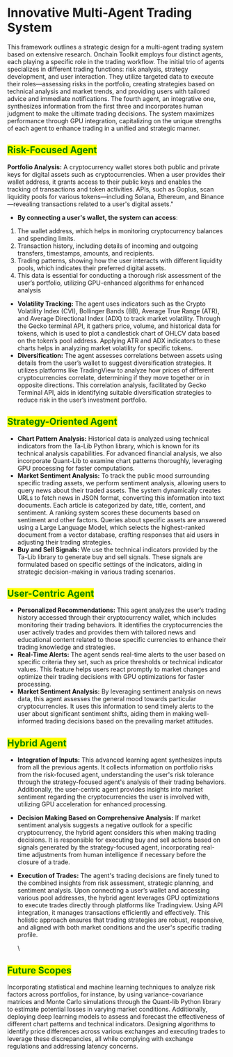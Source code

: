 # Innovative Multi-Agent Trading System

This framework outlines a strategic design for a multi-agent trading system based on extensive research. Onchain Toolkit employs four distinct agents, each playing a specific role in the trading workflow. The initial trio of agents specializes in different trading functions: risk analysis, strategy development, and user interaction. They utilize targeted data to execute their roles—assessing risks in the portfolio, creating strategies based on technical analysis and market trends, and providing users with tailored advice and immediate notifications. The fourth agent, an integrative one, synthesizes information from the first three and incorporates human judgment to make the ultimate trading decisions. The system maximizes performance through GPU integration, capitalizing on the unique strengths of each agent to enhance trading in a unified and strategic manner.

## <mark style="color:green;">Risk-Focused Agent</mark>

**Portfolio Analysis:** A cryptocurrency wallet stores both public and private keys for digital assets such as cryptocurrencies. When a user provides their wallet address, it grants access to their public keys and enables the tracking of transactions and token activities. APIs, such as Goplus, scan liquidity pools for various tokens—including Solana, Ethereum, and Binance—revealing transactions related to a user's digital assets."

* **By connecting a user's wallet, the system can access**:

1. The wallet address, which helps in monitoring cryptocurrency balances and spending limits.
2. Transaction history, including details of incoming and outgoing transfers, timestamps, amounts, and recipients.
3. Trading patterns, showing how the user interacts with different liquidity pools, which indicates their preferred digital assets.
4. This data is essential for conducting a thorough risk assessment of the user’s portfolio, utilizing GPU-enhanced algorithms for enhanced analysis

* **Volatility Tracking:** The agent uses indicators such as the Crypto Volatility Index (CVI), Bollinger Bands (BB), Average True Range (ATR), and Average Directional Index (ADX) to track market volatility. Through the Gecko terminal API, it gathers price, volume, and historical data for tokens, which is used to plot a candlestick chart of OHLCV data based on the token’s pool address. Applying ATR and ADX indicators to these charts helps in analyzing market volatility for specific tokens.
* **Diversification:** The agent assesses correlations between assets using details from the user’s wallet to suggest diversification strategies. It utilizes platforms like TradingView to analyze how prices of different cryptocurrencies correlate, determining if they move together or in opposite directions. This correlation analysis, facilitated by Gecko Terminal API, aids in identifying suitable diversification strategies to reduce risk in the user’s investment portfolio.

## <mark style="color:green;">Strategy-Oriented Agent</mark>

* **Chart Pattern Analysis:** Historical data is analyzed using technical indicators from the Ta-Lib Python library, which is known for its technical analysis capabilities. For advanced financial analysis, we also incorporate Quant-Lib to examine chart patterns thoroughly, leveraging GPU processing for faster computations.
* **Market Sentiment Analysis:** To track the public mood surrounding specific trading assets, we perform sentiment analysis, allowing users to query news about their traded assets. The system dynamically creates URLs to fetch news in JSON format, converting this information into text documents. Each article is categorized by date, title, content, and sentiment. A ranking system scores these documents based on sentiment and other factors. Queries about specific assets are answered using a Large Language Model, which selects the highest-ranked document from a vector database, crafting responses that aid users in adjusting their trading strategies.
* **Buy and Sell Signals:** We use the technical indicators provided by the Ta-Lib library to generate buy and sell signals. These signals are formulated based on specific settings of the indicators, aiding in strategic decision-making in various trading scenarios.

## <mark style="color:green;">User-Centric Agent</mark>

* **Personalized Recommendations:** This agent analyzes the user’s trading history accessed through their cryptocurrency wallet, which includes monitoring their trading behaviors. It identifies the cryptocurrencies the user actively trades and provides them with tailored news and educational content related to those specific currencies to enhance their trading knowledge and strategies.
* **Real-Time Alerts:** The agent sends real-time alerts to the user based on specific criteria they set, such as price thresholds or technical indicator values. This feature helps users react promptly to market changes and optimize their trading decisions with GPU optimizations for faster processing.
* **Market Sentiment Analysis:** By leveraging sentiment analysis on news data, this agent assesses the general mood towards particular cryptocurrencies. It uses this information to send timely alerts to the user about significant sentiment shifts, aiding them in making well-informed trading decisions based on the prevailing market attitudes.

## <mark style="color:green;">Hybrid Agent</mark>

* **Integration of Inputs:** This advanced learning agent synthesizes inputs from all the previous agents. It collects information on portfolio risks from the risk-focused agent, understanding the user's risk tolerance through the strategy-focused agent's analysis of their trading behaviors. Additionally, the user-centric agent provides insights into market sentiment regarding the cryptocurrencies the user is involved with, utilizing GPU acceleration for enhanced processing.
* **Decision Making Based on Comprehensive Analysis:** If market sentiment analysis suggests a negative outlook for a specific cryptocurrency, the hybrid agent considers this when making trading decisions. It is responsible for executing buy and sell actions based on signals generated by the strategy-focused agent, incorporating real-time adjustments from human intelligence if necessary before the closure of a trade.
*   **Execution of Trades:** The agent's trading decisions are finely tuned to the combined insights from risk assessment, strategic planning, and sentiment analysis. Upon connecting a user’s wallet and accessing various pool addresses, the hybrid agent leverages GPU optimizations to execute trades directly through platforms like Tradingview. Using API integration, it manages transactions efficiently and effectively. This holistic approach ensures that trading strategies are robust, responsive, and aligned with both market conditions and the user's specific trading profile.

    \


## <mark style="color:green;">Future Scopes</mark>

Incorporating statistical and machine learning techniques to analyze risk factors across portfolios, for instance, by using variance-covariance matrices and Monte Carlo simulations through the Quant-lib Python library to estimate potential losses in varying market conditions. Additionally, deploying deep learning models to assess and forecast the effectiveness of different chart patterns and technical indicators. Designing algorithms to identify price differences across various exchanges and executing trades to leverage these discrepancies, all while complying with exchange regulations and addressing latency concerns.
